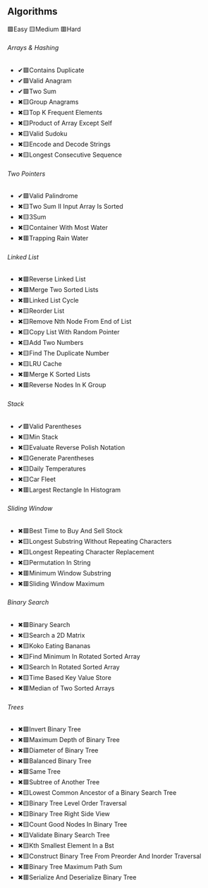## Algorithms
🟩Easy
🟨Medium
🟥Hard

###### Arrays & Hashing
- ✔🟩Contains Duplicate
- ✔🟩Valid Anagram
- ✔🟩Two Sum
- ✖🟨Group Anagrams
- ✖🟨Top K Frequent Elements
- ✖🟨Product of Array Except Self
- ✖🟨Valid Sudoku
- ✖🟨Encode and Decode Strings   	
- ✖🟨Longest Consecutive Sequence

###### Two Pointers
- ✔🟩Valid Palindrome
- ✖🟨Two Sum II Input Array Is Sorted
- ✖🟨3Sum
- ✖🟨Container With Most Water
- ✖🟥Trapping Rain Water

###### Linked List
- ✖🟩Reverse Linked List
- ✖🟩Merge Two Sorted Lists
- ✖🟩Linked List Cycle
- ✖🟨Reorder List
- ✖🟨Remove Nth Node From End of List
- ✖🟨Copy List With Random Pointer
- ✖🟨Add Two Numbers
- ✖🟨Find The Duplicate Number
- ✖🟨LRU Cache
- ✖🟥Merge K Sorted Lists
- ✖🟥Reverse Nodes In K Group

###### Stack
- ✔🟩Valid Parentheses
- ✖🟨Min Stack
- ✖🟨Evaluate Reverse Polish Notation
- ✖🟨Generate Parentheses
- ✖🟨Daily Temperatures
- ✖🟨Car Fleet
- ✖🟥Largest Rectangle In Histogram

###### Sliding Window
- ✖🟩Best Time to Buy And Sell Stock
- ✖🟨Longest Substring Without Repeating Characters
- ✖🟨Longest Repeating Character Replacement
- ✖🟨Permutation In String
- ✖🟥Minimum Window Substring
- ✖🟥Sliding Window Maximum

###### Binary Search
- ✖🟩Binary Search
- ✖🟨Search a 2D Matrix
- ✖🟨Koko Eating Bananas
- ✖🟨Find Minimum In Rotated Sorted Array
- ✖🟨Search In Rotated Sorted Array
- ✖🟨Time Based Key Value Store
- ✖🟥Median of Two Sorted Arrays

###### Trees
- ✖🟩Invert Binary Tree
- ✖🟩Maximum Depth of Binary Tree
- ✖🟩Diameter of Binary Tree
- ✖🟩Balanced Binary Tree
- ✖🟩Same Tree
- ✖🟩Subtree of Another Tree
- ✖🟨Lowest Common Ancestor of a Binary Search Tree
- ✖🟨Binary Tree Level Order Traversal
- ✖🟨Binary Tree Right Side View
- ✖🟨Count Good Nodes In Binary Tree
- ✖🟨Validate Binary Search Tree
- ✖🟨Kth Smallest Element In a Bst
- ✖🟨Construct Binary Tree From Preorder And Inorder Traversal
- ✖🟥Binary Tree Maximum Path Sum
- ✖🟥Serialize And Deserialize Binary Tree


